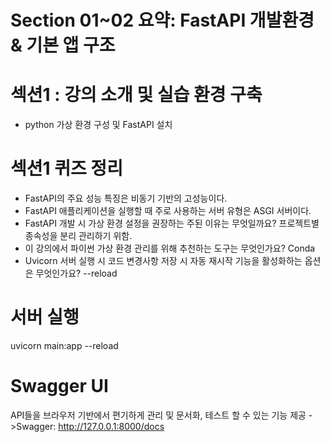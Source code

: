 # Section 01~02 요약: FastAPI 개발환경 & 기본 앱 구조

# 섹션1 : 강의 소개 및 실습 환경 구축
- python 가상 환경 구성 및 FastAPI 설치

# 섹션1 퀴즈 정리
- FastAPI의 주요 성능 특징은 비동기 기반의 고성능이다.
- FastAPI 애플리케이션을 실행할 때 주로 사용하는 서버 유형은 ASGI 서버이다.
- FastAPI 개발 시 가상 환경 설정을 권장하는 주된 이유는 무엇일까요? 프로젝트별 종속성을 분리 관리하기 위함.
- 이 강의에서 파이썬 가상 환경 관리를 위해 추천하는 도구는 무엇인가요? Conda
- Uvicorn 서버 실행 시 코드 변경사항 저장 시 자동 재시작 기능을 활성화하는 옵션은 무엇인가요? --reload

# 서버 실행
uvicorn main:app --reload

# Swagger UI
API들을 브라우저 기반에서 편기하게 관리 및 문서화, 테스트 할 수 있는 기능 제공
->Swagger: http://127.0.0.1:8000/docs
